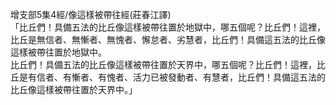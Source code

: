 增支部5集4經/像這樣被帶往經(莊春江譯)  
「比丘們！具備五法的比丘像這樣被帶往置於地獄中，哪五個呢？比丘們！這裡，比丘是無信者、無慚者、無愧者、懈怠者、劣慧者，比丘們！具備這五法的比丘像這樣被帶往置於地獄中。  
比丘們！具備五法的比丘像這樣被帶往置於天界中，哪五個呢？比丘們！這裡，比丘是有信者、有慚者、有愧者、活力已被發動者、有慧者，比丘們！具備這五法的比丘像這樣被帶往置於天界中。」  
  
  
